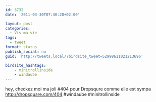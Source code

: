 ```yaml
---
id: 3732
date: '2011-03-30T07:40:28+02:00'

layout: post
categories:
  - Vis ma vie
tags:
  - tweet
format: status
publish_social: no
guid: 'http://tweets.local/?birdsite_tweet=52998611021213696'

birdsite_hashtags:
    - minitrollinside
    - windaube
---
```


hey, checkez moi ma joli #404 pour Dropsqure comme elle est sympa http://dropsquare.com/404 #windaube #minitrollinside